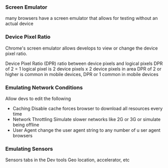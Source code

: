 ### Screen Emulator
many browsers have a screen emulator that allows for testing without an actual device 

### Device Pixel Ratio
Chrome's screen emulator allows develops to view or change the device pixel ratio. 

Device Pixel Ratio (DPR)
	ratio between device pixels and logical pixels
		DPR of 2 = 1 logical pixel is 2 device pixels x 2 device pixels in area
	DPR of 2 or higher is common in mobile devices, DPR or 1 common in mobile devices 

### Emulating Network Conditions 
Allow devs to edit the following 
- Caching 
	Disable cache forces browser to download all resources every time
- Network Throttling 
	Simulate slower networks like 2G or 3G or simulate being offline 
- User Agent 
	change the user agent string to any number of u ser agent browsers 

### Emulating Sensors
Sensors tabs in the Dev tools
Geo location, accelerator, etc 